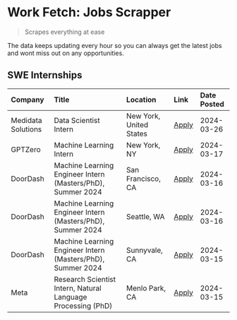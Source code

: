# Work Fetch: Jobs Scrapper
> Scrapes everything at ease

The data keeps updating every hour so you can always get the latest jobs and wont miss out on any opportunities.

## SWE Internships
<!--START_SECTION:workfetch-->
| Company            | Title                                                        | Location                | Link                                                                                                                                                                                                                                                                       | Date Posted   |
|:-------------------|:-------------------------------------------------------------|:------------------------|:---------------------------------------------------------------------------------------------------------------------------------------------------------------------------------------------------------------------------------------------------------------------------|:--------------|
| Medidata Solutions | Data Scientist Intern                                        | New York, United States | [Apply](https://www.linkedin.com/jobs/view/data-scientist-intern-at-medidata-solutions-3810253704?position=10&pageNum=0&refId=3AkhfBYkp735pso%2F4c23mg%3D%3D&trackingId=ZpKp%2FLErsjL5GZ68vE7PXQ%3D%3D&trk=public_jobs_jserp-result_search-card)                           | 2024-03-26    |
| GPTZero            | Machine Learning Intern                                      | New York, NY            | [Apply](https://www.linkedin.com/jobs/view/machine-learning-intern-at-gptzero-3860723963?position=9&pageNum=0&refId=3AkhfBYkp735pso%2F4c23mg%3D%3D&trackingId=U7B%2BcLr1zlfXtGsfy6e5iQ%3D%3D&trk=public_jobs_jserp-result_search-card)                                     | 2024-03-17    |
| DoorDash           | Machine Learning Engineer Intern (Masters/PhD), Summer 2024  | San Francisco, CA       | [Apply](https://www.linkedin.com/jobs/view/machine-learning-engineer-intern-masters-phd-summer-2024-at-doordash-3736457737?position=3&pageNum=0&refId=3AkhfBYkp735pso%2F4c23mg%3D%3D&trackingId=TBKS9M4kHWV1MN6tj7uEkQ%3D%3D&trk=public_jobs_jserp-result_search-card)     | 2024-03-16    |
| DoorDash           | Machine Learning Engineer Intern (Masters/PhD), Summer 2024  | Seattle, WA             | [Apply](https://www.linkedin.com/jobs/view/machine-learning-engineer-intern-masters-phd-summer-2024-at-doordash-3736455966?position=4&pageNum=0&refId=3AkhfBYkp735pso%2F4c23mg%3D%3D&trackingId=BS91jLpmPhe1CBHpg1RzGQ%3D%3D&trk=public_jobs_jserp-result_search-card)     | 2024-03-16    |
| DoorDash           | Machine Learning Engineer Intern (Masters/PhD), Summer 2024  | Sunnyvale, CA           | [Apply](https://www.linkedin.com/jobs/view/machine-learning-engineer-intern-masters-phd-summer-2024-at-doordash-3736454973?position=2&pageNum=0&refId=3AkhfBYkp735pso%2F4c23mg%3D%3D&trackingId=WgT2S%2FgMDKa3tp9kVp%2Fm5w%3D%3D&trk=public_jobs_jserp-result_search-card) | 2024-03-15    |
| Meta               | Research Scientist Intern, Natural Language Processing (PhD) | Menlo Park, CA          | [Apply](https://www.linkedin.com/jobs/view/research-scientist-intern-natural-language-processing-phd-at-meta-3858718375?position=8&pageNum=0&refId=3AkhfBYkp735pso%2F4c23mg%3D%3D&trackingId=jyZD%2F%2BQ3sQiv4bfFxZO1Og%3D%3D&trk=public_jobs_jserp-result_search-card)    | 2024-03-15    |
<!--END_SECTION:workfetch-->
